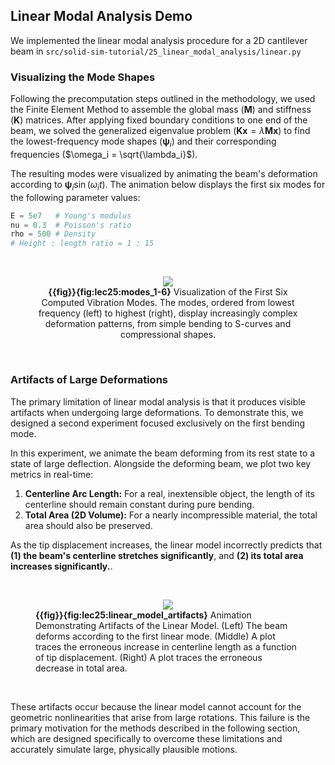 ## Linear Modal Analysis Demo

We implemented the linear modal analysis procedure for a 2D cantilever beam in `src/solid-sim-tutorial/25_linear_modal_analysis/linear.py`

###  Visualizing the Mode Shapes

Following the precomputation steps outlined in the methodology, we used the Finite Element Method to assemble the global mass ($\mathbf{M}$) and stiffness ($\mathbf{K}$) matrices. After applying fixed boundary conditions to one end of the beam, we solved the generalized eigenvalue problem ($\mathbf{K}\mathbf{x} = \lambda\mathbf{M}\mathbf{x}$) to find the lowest-frequency mode shapes ($\mathbf{\psi}_i$) and their corresponding frequencies ($\omega_i = \sqrt{\lambda_i}$).

The resulting modes were visualized by animating the beam's deformation according to $\mathbf{\psi}_i\sin(\omega_i t)$. The animation below displays the first six modes for the following parameter values:

```py 
E = 5e7   # Young's modulus
nu = 0.3  # Poisson's ratio
rho = 500 # Density
# Height : length ratio = 1 : 15
```

<br>

<figure>
    <center>
        <img src="img/lec25/modes_1-6.gif">
        <figcaption><b>{{fig}}{fig:lec25:modes_1-6}</b> Visualization of the First Six Computed Vibration Modes. The modes, ordered from lowest frequency (left) to highest (right), display increasingly complex deformation patterns, from simple bending to S-curves and compressional shapes.</figcaption>
    </center>
</figure>

<br>

### Artifacts of Large Deformations

The primary limitation of linear modal analysis is that it produces visible artifacts when undergoing large deformations. To demonstrate this, we designed a second experiment focused exclusively on the first bending mode.

In this experiment, we animate the beam deforming from its rest state to a state of large deflection. Alongside the deforming beam, we plot two key metrics in real-time:
1.  **Centerline Arc Length:** For a real, inextensible object, the length of its centerline should remain constant during pure bending.
2.  **Total Area (2D Volume):** For a nearly incompressible material, the total area should also be preserved.

As the tip displacement increases, the linear model incorrectly predicts that **(1) the beam's centerline stretches significantly**, and **(2) its total area increases significantly.**.

<br>

<figure>
    <center>
        <img src="img/lec25/linear_model_artifacts.gif">
    </center>
    <figcaption><b>{{fig}}{fig:lec25:linear_model_artifacts}</b> Animation Demonstrating Artifacts of the Linear Model. (Left) The beam deforms according to the first linear mode. (Middle) A plot traces the erroneous increase in centerline length as a function of tip displacement. (Right) A plot traces the erroneous decrease in total area.</figcaption>
</figure>

<br>

These artifacts occur because the linear model cannot account for the geometric nonlinearities that arise from large rotations. This failure is the primary motivation for the methods described in the following section, which are designed specifically to overcome these limitations and accurately simulate large, physically plausible motions.

